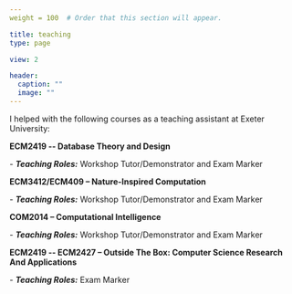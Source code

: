 ```yaml
---
weight = 100  # Order that this section will appear.

title: teaching
type: page

view: 2

header:
  caption: ""
  image: ""
---
```


I helped with the following courses as a teaching assistant at Exeter University:

<!-- <p style="text-align:left;">The University of Exeter<span style="float:right;">Exeter, UK</span></p> -->


**ECM2419 -- Database Theory and Design**

\- ***Teaching Roles:***  Workshop Tutor/Demonstrator and Exam Marker

**ECM3412/ECM409 – Nature-Inspired Computation**

\- ***Teaching Roles:***  Workshop Tutor/Demonstrator and Exam Marker

**COM2014 – Computational Intelligence**

\- ***Teaching Roles:***  Workshop Tutor/Demonstrator and Exam Marker

**ECM2419 -- ECM2427 – Outside The Box: Computer Science Research And Applications**

\- ***Teaching Roles:***  Exam Marker
<!-- 
+++
# A Recent Blog Posts section created with the Pages widget.
# This section displays recent blog posts from `content/news/`.

widget = "pages"  # See https://sourcethemes.com/academic/docs/page-builder/
headless = true  # This file represents a page section.
active = true  # Activate this widget? true/false
weight = 100  # Order that this section will appear.

title = "courses"
subtitle = ""

[content]
  # Page type to display. E.g. post, talk, or publication.
  page_type = "teach"
  
  # Choose how much pages you would like to display (0 = all pages)
  count = 0
  
  # Choose how many pages you would like to offset by
  offset = 0

  # Page order. Descending (desc) or ascending (asc) date.
  order = "desc"

  # Filter posts by a taxonomy term.
  [content.filters]
    tag = ""
    category = ""
    publication_type = ""
    author = ""
    exclude_featured = false
  
[design]
  # Toggle between the various page layout types.
  #   1 = List
  #   2 = Compact
  #   3 = Card
  #   4 = Citation (publication only)
  view = 1
  
[design.background]
  # Apply a background color, gradient, or image.
  #   Uncomment (by removing `#`) an option to apply it.
  #   Choose a light or dark text color by setting `text_color_light`.
  #   Any HTML color name or Hex value is valid.
  
  # Background color.
  # color = "navy"
  
  # Background gradient.
  # gradient_start = "DeepSkyBlue"
  # gradient_end = "SkyBlue"
  
  # Background image.
  # image = "background.jpg"  # Name of image in `static/media/`.
  # image_darken = 0.6  # Darken the image? Range 0-1 where 0 is transparent and 1 is opaque.

  # Text color (true=light or false=dark).
  # text_color_light = true  
  
[advanced]
 # Custom CSS. 
 css_style = ""
 
 # CSS class.
 css_class = ""
 
+++ -->


